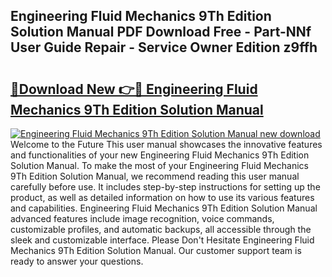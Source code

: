 ## Engineering Fluid Mechanics 9Th Edition Solution Manual PDF Download Free - Part-NNf User Guide Repair - Service Owner Edition z9ffh

# <h2><a href="http://bc68012.oget.top/?id=Engineering+Fluid+Mechanics+9Th+Edition+Solution+Manual">🔗Download New 👉🔴 Engineering Fluid Mechanics 9Th Edition Solution Manual</a></h2>

[![Engineering Fluid Mechanics 9Th Edition Solution Manual new download](https://i.imgur.com/5g1atiW.png)](http://bc68012.oget.top/?id=Engineering+Fluid+Mechanics+9Th+Edition+Solution+Manual)
Welcome to the Future This user manual showcases the innovative features and functionalities of your new Engineering Fluid Mechanics 9Th Edition Solution Manual. To make the most of your Engineering Fluid Mechanics 9Th Edition Solution Manual, we recommend reading this user manual carefully before use. It includes step-by-step instructions for setting up the product, as well as detailed information on how to use its various features and capabilities. Engineering Fluid Mechanics 9Th Edition Solution Manual advanced features include image recognition, voice commands, customizable profiles, and automatic backups, all accessible through the sleek and customizable interface. Please Don't Hesitate Engineering Fluid Mechanics 9Th Edition Solution Manual. Our customer support team is ready to answer your questions.
